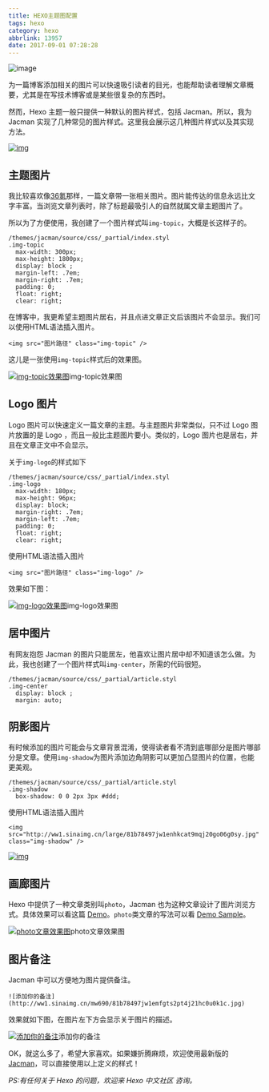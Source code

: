 ```yaml
---
title: HEXO主题图配置
tags: hexo
category: hexo
abbrlink: 13957
date: 2017-09-01 07:28:28
---
```


![image](http://ovi3ob9p4.bkt.clouddn.com/TIETU/CT0042.jpg)

为一篇博客添加相关的图片可以快速吸引读者的目光，也能帮助读者理解文章概要，尤其是在写技术博客或是某些很复杂的东西时。

然而，Hexo 主题一般只提供一种默认的图片样式，包括 Jacman。所以，我为 Jacman 实现了几种常见的图片样式。这里我会展示这几种图片样式以及其实现方法。
<!--more-->
[![img](http://ww4.sinaimg.cn/large/81b78497jw1en8b95t5kmj203j00u743.jpg)](http://ww4.sinaimg.cn/large/81b78497jw1en8b95t5kmj203j00u743.jpg)

## 主题图片

我比较喜欢像[36氪](http://www.36kr.com/)那样，一篇文章带一张相关图片。图片能传达的信息永远比文字丰富。当浏览文章列表时，除了标题最吸引人的自然就属文章主题图片了。

所以为了方便使用，我创建了一个图片样式叫`img-topic`，大概是长这样子的。

```
/themes/jacman/source/css/_partial/index.styl
.img-topic
  max-width: 300px;
  max-height: 1800px;
  display: block ;
  margin-left: .7em;
  margin-right: .7em;
  padding: 0;
  float: right;
  clear: right;
```

在博客中，我更希望主题图片居右，并且点进文章正文后该图片不会显示。我们可以使用HTML语法插入图片。

```
<img src="图片路径" class="img-topic" />
```

这儿是一张使用`img-topic`样式后的效果图。

[![img-topic效果图](http://ww2.sinaimg.cn/large/81b78497jw1en8cj4beb9j20s80b8adb.jpg)](http://ww2.sinaimg.cn/large/81b78497jw1en8cj4beb9j20s80b8adb.jpg)img-topic效果图

## Logo 图片

Logo 图片可以快速定义一篇文章的主题。与主题图片非常类似，只不过 Logo 图片放置的是 Logo ，而且一般比主题图片要小。类似的，Logo 图片也是居右，并且在文章正文中不会显示。

关于`img-logo`的样式如下

```
/themes/jacman/source/css/_partial/index.styl
.img-logo 
  max-width: 180px;
  max-height: 96px;
  display: block;
  margin-right: .7em;
  margin-left: .7em;
  padding: 0;
  float: right;
  clear: right;
```

使用HTML语法插入图片

```
<img src="图片路径" class="img-logo" />
```

效果如下图：

[![img-logo效果图](http://ww4.sinaimg.cn/large/81b78497jw1en8cj55warj20se0avgoh.jpg)](http://ww4.sinaimg.cn/large/81b78497jw1en8cj55warj20se0avgoh.jpg)img-logo效果图

## 居中图片

有网友抱怨 Jacman 的图片只能居左，他喜欢让图片居中却不知道该怎么做。为此，我也创建了一个图片样式叫`img-center`，所需的代码很短。

```
/themes/jacman/source/css/_partial/article.styl
.img-center
  display: block ;
  margin: auto;
```

## 阴影图片

有时候添加的图片可能会与文章背景混淆，使得读者看不清到底哪部分是图片哪部分是文章。使用`img-shadow`为图片添加边角阴影可以更加凸显图片的位置，也能更美观。

```
/themes/jacman/source/css/_partial/article.styl
.img-shadow
  box-shadow: 0 0 2px 3px #ddd;
```

使用HTML语法插入图片

```
<img src="http://ww1.sinaimg.cn/large/81b78497jw1enhkcat9mqj20go06g0sy.jpg" class="img-shadow" />
```

[![img](http://ww1.sinaimg.cn/large/81b78497jw1enhkcat9mqj20go06g0sy.jpg)](http://ww1.sinaimg.cn/large/81b78497jw1enhkcat9mqj20go06g0sy.jpg)

## 画廊图片

Hexo 中提供了一种文章类别叫`photo`，Jacman 也为这种文章设计了图片浏览方式。具体效果可以看这篇 [Demo](http://wuchong.me/jacman/gallery/)。`photo`类文章的写法可以看 [Demo Sample](https://raw.githubusercontent.com/wuchong/jacman/site/source/_posts/gallery.md)。

[![photo文章效果图](http://ww3.sinaimg.cn/large/81b78497jw1en8cj4r4bij20sl0krn4x.jpg)](http://ww3.sinaimg.cn/large/81b78497jw1en8cj4r4bij20sl0krn4x.jpg)photo文章效果图

## 图片备注

Jacman 中可以方便地为图片提供备注。

```
![添加你的备注](http://ww1.sinaimg.cn/mw690/81b78497jw1emfgts2pt4j21hc0u0k1c.jpg)
```

效果就如下图，在图片左下方会显示关于图片的描述。

[![添加你的备注](http://ww1.sinaimg.cn/mw690/81b78497jw1emfgts2pt4j21hc0u0k1c.jpg)](http://ww1.sinaimg.cn/mw690/81b78497jw1emfgts2pt4j21hc0u0k1c.jpg)添加你的备注

OK，就这么多了，希望大家喜欢。如果嫌折腾麻烦，欢迎使用最新版的 [Jacman](https://github.com/wuchong/jacman)，可以直接使用以上定义的样式！

*PS:有任何关于 Hexo 的问题，欢迎来 Hexo 中文社区 咨询。*
